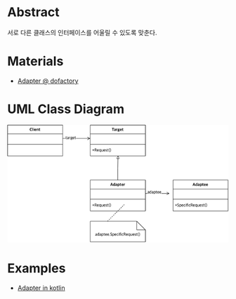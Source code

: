 # Abstract

서로 다른 클래스의 인터페이스를 어울릴 수 있도록 맞춘다. 

# Materials

* [Adapter @ dofactory](https://www.dofactory.com/net/adapter-design-pattern)

# UML Class Diagram

![](adapter.drawio.png)

# Examples

* [Adapter in kotlin](/kotlin/kotlin_design_pattern/adapter.md)

